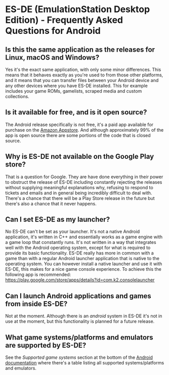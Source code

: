 # ES-DE (EmulationStation Desktop Edition) - Frequently Asked Questions for Android

## Is this the same application as the releases for Linux, macOS and Windows?

Yes it's the exact same application, with only some minor differences. This means that it behaves exactly as you're used to from those other platforms, and it means that you can transfer files between your Android device and any other devices where you have ES-DE installed. This for example includes your game ROMs, gamelists, scraped media and custom collections.

## Is it available for free, and is it open source?

The Android release specifically is not free, it's a paid app available for purchase on the [Amazon Appstore](https://www.amazon.com/dp/B0CVXRHWTT). And although approximately 99% of the app is open source there are some portions of the code that is closed source.

## Why is ES-DE not available on the Google Play store?

That is a question for Google. They are have done everything in their power to obstruct the release of ES-DE including constantly rejecting the releases without supplying meaningful explanations why, refusing to respond to tickets and emails and in general being incredibly difficult to deal with. There's a chance that there will be a Play Store release in the future but there's also a chance that it never happens.

## Can I set ES-DE as my launcher?

No ES-DE can't be set as your launcher. It's not a native Android application, it's written in C++ and essentially works as a game engine with a game loop that constantly runs. It's not written in a way that integrates well with the Android operating system, except for what is required to provide its basic functionality. ES-DE really has more in common with a game than with a regular Android launcher application that is native to the operating system. You can however install a native launcher and use it with ES-DE, this makes for a nice game console experience. To achieve this the following app is recommended:\
https://play.google.com/store/apps/details?id=com.k2.consolelauncher

## Can I launch Android applications and games from inside ES-DE?

Not at the moment. Although there is an _android_ system in ES-DE it's not in use at the moment, but this functionality is planned for a future release.

## What game systems/platforms and emulators are supported by ES-DE?

See the _Supported game systems_ section at the bottom of the [Android documentation](ANDROID.md#supported-game-systems) where there's a table listing all supported systems/platforms and emulators.
